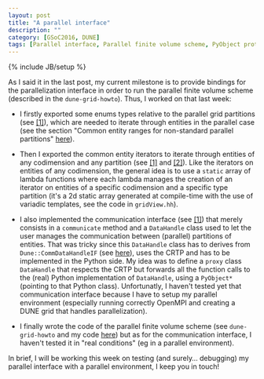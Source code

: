 ```yaml
---
layout: post
title: "A parallel interface"
description: ""
category: [GSoC2016, DUNE]
tags: [Parallel interface, Parallel finite volume scheme, PyObject protocol]
---
```

{% include JB/setup %}

As I said it in the last post, my current milestone is to provide bindings for the parallelization interface in order to run the parallel finite volume scheme (described in the `dune-grid-howto`). Thus, I worked on that last week:

* I firstly exported some enums types relative to the parallel grid partitions (see [[1]](https://gitlab.dune-project.org/michael.sghaier/dune-corepy/commit/51823e58e6c9b04433b9adfd527d615ad84d92e5)), which are needed to iterate through entities in the parallel case (see the section "Common entity ranges for non-standard parallel partitions" [here](https://www.dune-project.org/doc/doxygen/html/group__GIIteration.html)).
* Then I exported the common entity iterators to iterate through entities of any codimension and any partition (see [[1]](https://gitlab.dune-project.org/michael.sghaier/dune-corepy/commit/eb01d14cd689665f3b3712c6251713686d27452e) and [[2]](https://gitlab.dune-project.org/michael.sghaier/dune-corepy/commit/78aa77fa9b4011c91270cf3e75731542b5da8e66)). Like the iterators on entities of any codimension, the general idea is to use a `static` array of lambda functions where each lambda manages the creation of an iterator on entities of a specific codimension and a specific type partition (it's a 2d static array generated at compile-time with the use of variadic templates, see the code in `gridView.hh`).

* I also implemented the communication interface (see [[1]](https://gitlab.dune-project.org/michael.sghaier/dune-corepy/commit/7c6acad61ca688cb2697106e2ee8e94b326f7fe0)) that merely consists in a `communicate` method and a `DataHandle` class used to let the user manages the communication between (parallel) partitions of entities. That was tricky since this `DataHandle` class has to derives from `Dune::CommDataHandleIF` (see [here](https://www.dune-project.org/doc/doxygen/html/classDune_1_1CommDataHandleIF.html)), uses the CRTP and has to be implemented in the Python side. My idea was to define a `proxy` class `DataHandle` that respects the CRTP but forwards all the function calls to the (real) Python implementation of `DataHandle`, using a `PyObject*` (pointing to that Python class). Unfortunatly, I haven't tested yet that communication interface because I have to setup my parallel environment (especially running correctly OpenMPI and creating a DUNE grid that handles parallelization).

* I finally wrote the code of the parallel finite volume scheme (see `dune-grid-howto` and my code [here](https://gitlab.dune-project.org/michael.sghaier/dune-corepy/commit/3702891cf54f9fcb27f4216382c0bb54bcd7f001)) but as for the communication interface, I haven't tested it in "real conditions" (eg in a parallel environment).

In brief, I will be working this week on testing (and surely… debugging) my parallel interface with a parallel environment, I keep you in touch!
